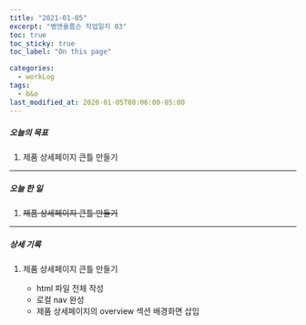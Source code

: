 ```yaml
---
title: "2021-01-05"
excerpt: "뱅앤올룹슨 작업일지 03"
toc: true
toc_sticky: true
toc_label: "On this page"

categories:
  - workLog
tags:
  - b&o
last_modified_at: 2020-01-05T08:06:00-05:00
---
```


##### 오늘의 목표

1. 제품 상세페이지 큰틀 만들기

---

##### 오늘 한 일

1. ~~제품 상세페이지 큰틀 만들기~~

---

##### 상세 기록

1. 제품 상세페이지 큰틀 만들기

   - html 파일 전체 작성
   - 로컬 nav 완성
   - 제품 상세페이지의 overview 섹션 배경화면 삽입

<br />

